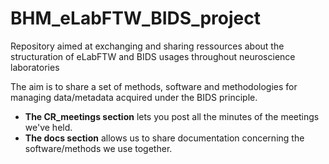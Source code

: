 # BHM_eLabFTW_BIDS_project
Repository aimed at exchanging and sharing ressources about the structuration of eLabFTW and BIDS usages throughout neuroscience laboratories

The aim is to share a set of methods, software and methodologies for managing data/metadata acquired under the BIDS principle.

- **The CR_meetings section** lets you post all the minutes of the meetings we've held. 
- **The docs section** allows us to share documentation concerning the software/methods we use together.